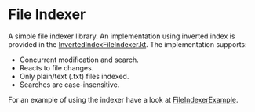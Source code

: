 # File Indexer

A simple file indexer library. An implementation using inverted index is provided in
the [InvertedIndexFileIndexer.kt](lib%2Fsrc%2Fmain%2Fkotlin%2Fme%2Fjust7mile%2Ffileindexer%2Fimpl%2FInvertedIndexFileIndexer.kt).
The implementation supports:

- Concurrent modification and search.
- Reacts to file changes.
- Only plain/text (.txt) files indexed.
- Searches are case-insensitive.

For an example of using the indexer have a look at [FileIndexerExample](examples%2FFileIndexerExample).